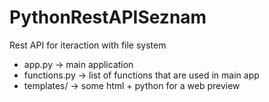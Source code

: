 # PythonRestAPISeznam

Rest API for iteraction with file system

- app.py        -> main application
- functions.py  -> list of functions that are used in main app
- templates/    -> some html + python for a web preview 
